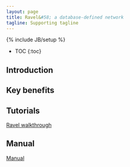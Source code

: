 ```yaml
---
layout: page
title: Ravel&#58; a database-defined network
tagline: Supporting tagline
---
```

{% include JB/setup %}

* TOC
{:toc}

## Introduction
    
## Key benefits 

## Tutorials

[Ravel walkthrough]({{site.url}}tutorials.html)

## Manual ##

[Manual]({{site.url}}manual.html)

